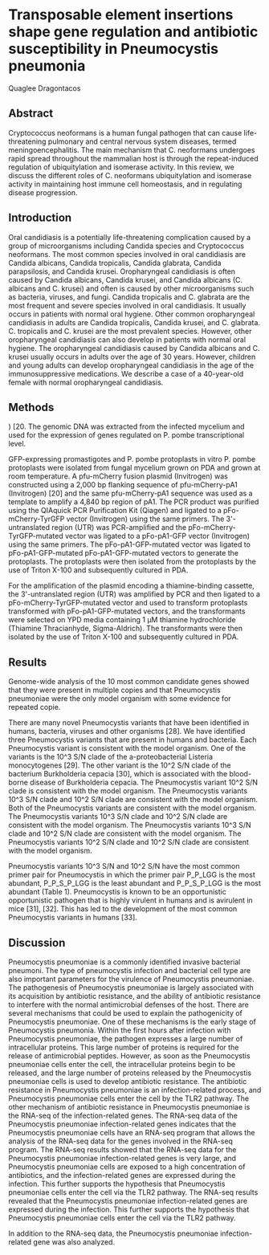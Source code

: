 #  Transposable element insertions shape gene regulation and antibiotic susceptibility in Pneumocystis pneumonia
Quaglee Dragontacos


## Abstract
Cryptococcus neoformans is a human fungal pathogen that can cause life-threatening pulmonary and central nervous system diseases, termed meningoencephalitis. The main mechanism that C. neoformans undergoes rapid spread throughout the mammalian host is through the repeat-induced regulation of ubiquitylation and isomerase activity. In this review, we discuss the different roles of C. neoformans ubiquitylation and isomerase activity in maintaining host immune cell homeostasis, and in regulating disease progression.


## Introduction
Oral candidiasis is a potentially life-threatening complication caused by a group of microorganisms including Candida species and Cryptococcus neoformans. The most common species involved in oral candidiasis are Candida albicans, Candida tropicalis, Candida glabrata, Candida parapsilosis, and Candida krusei. Oropharyngeal candidiasis is often caused by Candida albicans, Candida krusei, and Candida albicans (C. albicans and C. krusei) and often is caused by other microorganisms such as bacteria, viruses, and fungi. Candida tropicalis and C. glabrata are the most frequent and severe species involved in oral candidiasis. It usually occurs in patients with normal oral hygiene. Other common oropharyngeal candidiasis in adults are Candida tropicalis, Candida krusei, and C. glabrata. C. tropicalis and C. krusei are the most prevalent species. However, other oropharyngeal candidiasis can also develop in patients with normal oral hygiene. The oropharyngeal candidiasis caused by Candida albicans and C. krusei usually occurs in adults over the age of 30 years. However, children and young adults can develop oropharyngeal candidiasis in the age of the immunosuppressive medications. We describe a case of a 40-year-old female with normal oropharyngeal candidiasis.


## Methods
) [20. The genomic DNA was extracted from the infected mycelium and used for the expression of genes regulated on P. pombe transcriptional level.

GFP-expressing promastigotes and P. pombe protoplasts in vitro
P. pombe protoplasts were isolated from fungal mycelium grown on PDA and grown at room temperature. A pfu-mCherry fusion plasmid (Invitrogen) was constructed using a 2,000 bp flanking sequence of pfu-mCherry-pA1 (Invitrogen) [20] and the same pfu-mCherry-pA1 sequence was used as a template to amplify a 4,840 bp region of pA1. The PCR product was purified using the QIAquick PCR Purification Kit (Qiagen) and ligated to a pFo-mCherry-TyrGFP vector (Invitrogen) using the same primers. The 3'-untranslated region (UTR) was PCR-amplified and the pFo-mCherry-TyrGFP-mutated vector was ligated to a pFo-pA1-GFP vector (Invitrogen) using the same primers. The pFo-pA1-GFP-mutated vector was ligated to pFo-pA1-GFP-mutated pFo-pA1-GFP-mutated vectors to generate the protoplasts. The protoplasts were then isolated from the protoplasts by the use of Triton X-100 and subsequently cultured in PDA.

For the amplification of the plasmid encoding a thiamine-binding cassette, the 3'-untranslated region (UTR) was amplified by PCR and then ligated to a pFo-mCherry-TyrGFP-mutated vector and used to transform protoplasts transformed with pFo-pA1-GFP-mutated vectors, and the transformants were selected on YPD media containing 1 µM thiamine hydrochloride (Thiamine Thracianhyde, Sigma-Aldrich). The transformants were then isolated by the use of Triton X-100 and subsequently cultured in PDA.


## Results
Genome-wide analysis of the 10 most common candidate genes showed that they were present in multiple copies and that Pneumocystis pneumoniae were the only model organism with some evidence for repeated copie.

There are many novel Pneumocystis variants that have been identified in humans, bacteria, viruses and other organisms [28]. We have identified three Pneumocystis variants that are present in humans and bacteria. Each Pneumocystis variant is consistent with the model organism. One of the variants is the 10^3 S/N clade of the a-proteobacterial Listeria monocytogenes [29]. The other variant is the 10^2 S/N clade of the bacterium Burkholderia cepacia [30], which is associated with the blood-borne disease of Burkholderia cepacia. The Pneumocystis variant 10^2 S/N clade is consistent with the model organism. The Pneumocystis variants 10^3 S/N clade and 10^2 S/N clade are consistent with the model organism. Both of the Pneumocystis variants are consistent with the model organism. The Pneumocystis variants 10^3 S/N clade and 10^2 S/N clade are consistent with the model organism. The Pneumocystis variants 10^3 S/N clade and 10^2 S/N clade are consistent with the model organism. The Pneumocystis variants 10^2 S/N clade and 10^2 S/N clade are consistent with the model organism.

Pneumocystis variants 10^3 S/N and 10^2 S/N have the most common primer pair for Pneumocystis in which the primer pair P_P_LGG is the most abundant, P_P_S_P_LGG is the least abundant and P_P_S_P_LGG is the most abundant (Table 1). Pneumocystis is known to be an opportunistic opportunistic pathogen that is highly virulent in humans and is avirulent in mice [31], [32]. This has led to the development of the most common Pneumocystis variants in humans [33].


## Discussion

Pneumocystis pneumoniae is a commonly identified invasive bacterial pneumoni. The type of pneumocystis infection and bacterial cell type are also important parameters for the virulence of Pneumocystis pneumoniae. The pathogenesis of Pneumocystis pneumoniae is largely associated with its acquisition by antibiotic resistance, and the ability of antibiotic resistance to interfere with the normal antimicrobial defenses of the host. There are several mechanisms that could be used to explain the pathogenicity of Pneumocystis pneumoniae. One of these mechanisms is the early stage of Pneumocystis pneumonia. Within the first hours after infection with Pneumocystis pneumoniae, the pathogen expresses a large number of intracellular proteins. This large number of proteins is required for the release of antimicrobial peptides. However, as soon as the Pneumocystis pneumoniae cells enter the cell, the intracellular proteins begin to be released, and the large number of proteins released by the Pneumocystis pneumoniae cells is used to develop antibiotic resistance. The antibiotic resistance in Pneumocystis pneumoniae is an infection-related process, and Pneumocystis pneumoniae cells enter the cell by the TLR2 pathway. The other mechanism of antibiotic resistance in Pneumocystis pneumoniae is the RNA-seq of the infection-related genes. The RNA-seq data of the Pneumocystis pneumoniae infection-related genes indicates that the Pneumocystis pneumoniae cells have an RNA-seq program that allows the analysis of the RNA-seq data for the genes involved in the RNA-seq program. The RNA-seq results showed that the RNA-seq data for the Pneumocystis pneumoniae infection-related genes is very large, and Pneumocystis pneumoniae cells are exposed to a high concentration of antibiotics, and the infection-related genes are expressed during the infection. This further supports the hypothesis that Pneumocystis pneumoniae cells enter the cell via the TLR2 pathway. The RNA-seq results revealed that the Pneumocystis pneumoniae infection-related genes are expressed during the infection. This further supports the hypothesis that Pneumocystis pneumoniae cells enter the cell via the TLR2 pathway.

In addition to the RNA-seq data, the Pneumocystis pneumoniae infection-related gene was also analyzed.
